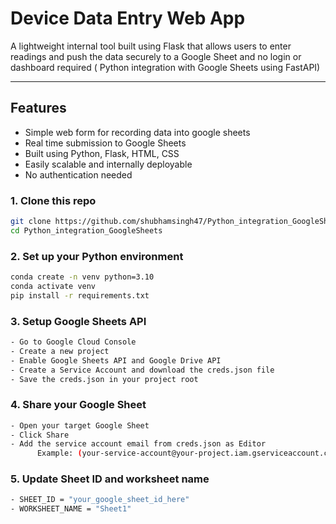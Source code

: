 # Device Data Entry Web App

A lightweight internal tool built using Flask that allows users to enter readings and push the data securely to a Google Sheet and no login or dashboard required ( Python integration with Google Sheets using FastAPI)

---

## Features

- Simple web form for recording data into google sheets
- Real time submission to Google Sheets
- Built using Python, Flask, HTML, CSS
- Easily scalable and internally deployable
- No authentication needed

### 1. Clone this repo
```bash
git clone https://github.com/shubhamsingh47/Python_integration_GoogleSheets.git
cd Python_integration_GoogleSheets
```

### 2. Set up your Python environment
```bash
conda create -n venv python=3.10
conda activate venv
pip install -r requirements.txt
```
### 3. Setup Google Sheets API
```bash
- Go to Google Cloud Console
- Create a new project
- Enable Google Sheets API and Google Drive API
- Create a Service Account and download the creds.json file
- Save the creds.json in your project root
```
### 4. Share your Google Sheet
```bash
- Open your target Google Sheet
- Click Share
- Add the service account email from creds.json as Editor
      Example: (your-service-account@your-project.iam.gserviceaccount.com)
```
### 5. Update Sheet ID and worksheet name
```bash
- SHEET_ID = "your_google_sheet_id_here"
- WORKSHEET_NAME = "Sheet1"
```


